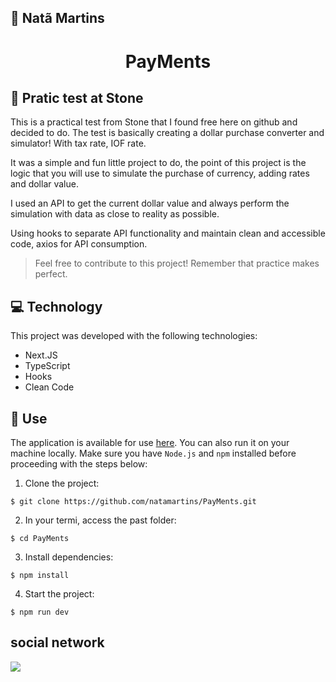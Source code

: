 ## 🔰 Natã Martins 
<h1 align="center" style="text-align: center;">
  PayMents
</h1>
    
<h2 id="project">📁 Pratic test at Stone </h2>
<p>This is a practical test from Stone that I found free here on github and decided to do. The test is basically creating a dollar purchase converter and simulator!
With tax rate, IOF rate.
</p>
<p>It was a simple and fun little project to do, the point of this project is the logic that you will use to simulate the purchase of currency, adding rates and dollar value.</p>
<p>I used an API to get the current dollar value and always perform the simulation with data as close to reality as possible.</p>
<p>Using hooks to separate API functionality and maintain clean and accessible code, axios for API consumption.</p>

> Feel free to contribute to this project! Remember that practice makes perfect.

<h2 id="tecnology">💻 Technology</h2>
This project was developed with the following technologies:

- Next.JS
- TypeScript
- Hooks
- Clean Code

<h2 id="usage">🎯 Use</h2>

The application is available for use [here](https://pay-ments.vercel.app/). You can also run it on your machine locally. Make sure you have `Node.js` and `npm` installed before proceeding with the steps below:

1. Clone the project:

```
$ git clone https://github.com/natamartins/PayMents.git
```

2. In your termi, access  the past folder:

```
$ cd PayMents
```

3. Install dependencies:

```
$ npm install
```

4. Start the project:

```
$ npm run dev
```
## social network
<div style="display: flex;">
  <a href="https://www.linkedin.com/in/nata-martins/" target="_blank"><img src="https://img.shields.io/badge/-LinkedIn-%230077B5?style=for-the-badge&logo=linkedin&logoColor=white" style="margin-right: 2vw" target="_blank"></a>
</div>
